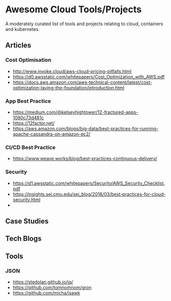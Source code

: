 # Awesome Cloud Tools/Projects

A moderately curated list of tools and projects relating to cloud, containers and kubernetes.

## Articles

### Cost Optimisation

 * http://www.invoke.cloud/aws-cloud-pricing-pitfalls.html
 * https://d0.awsstatic.com/whitepapers/Cost_Optimization_with_AWS.pdf
 * https://docs.aws.amazon.com/aws-technical-content/latest/cost-optimization-laying-the-foundation/introduction.html
 

### App Best Practice

 * https://medium.com/@kelseyhightower/12-fractured-apps-1080c73d481c
 * https://12factor.net/
 * https://aws.amazon.com/blogs/big-data/best-practices-for-running-apache-cassandra-on-amazon-ec2/
 
### CI/CD Best Practice

 * https://www.weave.works/blog/best-practices-continuous-delivery/
 
### Security

 * https://d1.awsstatic.com/whitepapers/Security/AWS_Security_Checklist.pdf
 * https://insights.sei.cmu.edu/sei_blog/2018/03/best-practices-for-cloud-security.html
 * 

## Case Studies

## Tech Blogs

## Tools

### JSON

 * https://stedolan.github.io/jq/
 * https://github.com/tomnomnom/gron
 * https://github.com/micha/jsawk
